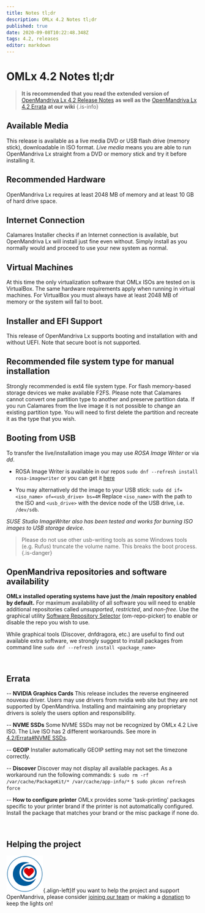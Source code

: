 ```yaml
---
title: Notes tl;dr
description: OMLx 4.2 Notes tl;dr
published: true
date: 2020-09-08T10:22:48.348Z
tags: 4.2, releases
editor: markdown
---
```


# OMLx 4.2 Notes tl;dr

> **It is recommended that you read the extended version of** [OpenMandriva Lx 4.2 Release Notes](/releases/omlx42/notes) **as well as the** [OpenMandriva Lx 4.2 Errata](/releases/omlx42/errata) **at our wiki**
{.is-info}


## Available Media
This release is available as a live media DVD or USB flash drive (memory stick), downloadable in ISO format.
*Live media* means you are able to run OpenMandriva Lx straight from a DVD or memory stick and try it before installing it.

##  Recommended Hardware
OpenMandriva Lx requires at least 2048 MB of memory and at least 10 GB of hard drive space.

## Internet Connection
Calamares Installer checks if an Internet connection is available, but OpenMandriva Lx will install just fine even without. Simply install as you normally would and proceed to use your new system as normal.

## Virtual Machines
At this time the only virtualization software that OMLx ISOs are tested on is VirtualBox. The same hardware requirements apply when running in virtual machines.
For VirtualBox you must always have at least 2048 MB of memory or the system will fail to boot.

## Installer and EFI Support
This release of OpenMandriva Lx supports booting and installation with and without UEFI.
Note that secure boot is not supported.

## Recommended file system type for manual installation
Strongly recommended is ext4 file system type. For flash memory-based storage devices we make available F2FS.
Please note that Calamares cannot convert one partition type to another and preserve partition data.
If you run Calamares from the live image it is not possible to change an existing partition type. You will need to first delete the partition and recreate it as the type that you wish.

## Booting from USB
To transfer the live/installation image you may use *ROSA Image Writer* or via *dd*.
- ROSA Image Writer is available in our repos
 `sudo dnf --refresh install rosa-imagewriter`
 or you can get it [here](http://wiki.rosalab.ru/en/index.php/ROSA_ImageWriter)
 
- You may alternatively dd the image to your USB stick:
 `sudo dd if=<iso_name> of=<usb_drive> bs=4M`
 Replace `<iso_name>` with the path to the ISO and `<usb_drive>` with the device node of the USB drive, i.e. `/dev/sdb`.

*SUSE Studio ImageWriter also has been tested and works for burning ISO images to USB storage device.*

> Please do not use other usb-writing tools as some Windows tools (e.g. Rufus) truncate the volume name. This breaks the boot process.
{.is-danger}

## OpenMandriva repositories and software availability
**OMLx installed operating systems have just the /main repository enabled by default.**
For maximum availability of all software you will need to enable additional repositories called *unsupported*, *restricted*, and *non-free*.
Use the graphical utility [Software Repository Selector](https://wiki.openmandriva.org/en/doc/repositories-tldr) (om-repo-picker) to enable or disable the repo you wish to use.

While graphical tools (Discover, dnfdragora, etc.) are useful to find out available extra software, we strongly suggest to install packages from command line
 `sudo dnf --refresh install <package_name>`

 <br>
 
## Errata
-- **NVIDIA Graphics Cards**
This release includes the reverse engineered nouveau driver.
Users may use drivers from nvidia web site but they are not supported by OpenMandriva. Installing and maintaining any proprietary drivers is solely the users option and responsibility.

-- **NVME SSDs**
Some NVME SSDs may not be recognized by OMLx 4.2 Live ISO.
The Live ISO has 2 different workarounds. See more in [4.2/Errata#NVME SSDs](https://wiki.openmandriva.org/en/releases/omlx42/errata#nvme-ssds).

-- **GEOIP**
Installer automatically GEOIP setting may not set the timezone correctly.

-- **Discover**
Discover may not display all available packages. As a workaround run the following commands:
`$ sudo rm -rf /var/cache/PackageKit/* /var/cache/app-info/*`
`$ sudo pkcon refresh force`

-- **How to configure printer**
OMLx provides some 'task-printing' packages specific to your printer brand if the printer is not automatically configured.
Install the package that matches your brand or the misc package if none do.


<br>

## Helping the project
![om-donate.svg](/images/om-donate.svg){.align-left}If you want to help the project and support OpenMandriva, please consider [joining our team](https://www.openmandriva.org/en/article/get-involved) or making a [donation](https://www.openmandriva.org/donate) to keep the lights on!


 
